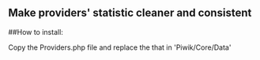 ## Make providers' statistic cleaner and consistent

##How to install:

Copy the Providers.php file and replace the that in 'Piwik/Core/Data'